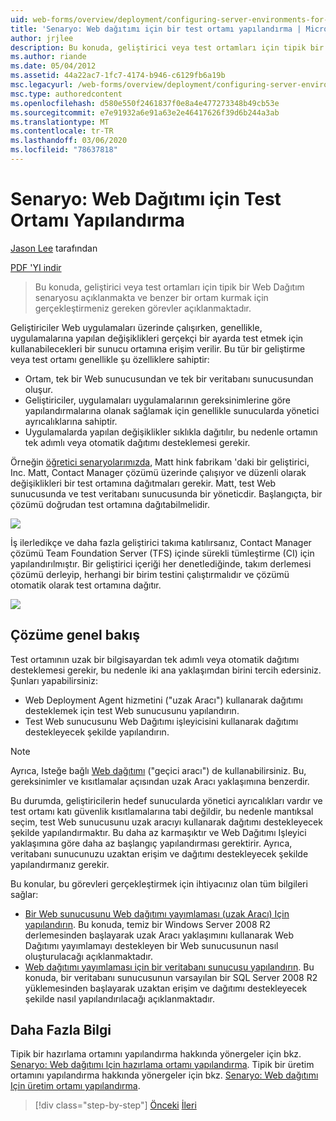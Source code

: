 ```yaml
---
uid: web-forms/overview/deployment/configuring-server-environments-for-web-deployment/scenario-configuring-a-test-environment-for-web-deployment
title: 'Senaryo: Web dağıtımı için bir test ortamı yapılandırma | Microsoft Docs'
author: jrjlee
description: Bu konuda, geliştirici veya test ortamları için tipik bir Web Dağıtım senaryosu açıklanmakta ve bir sı kurmak için gerçekleştirmeniz gereken görevler açıklanmaktadır...
ms.author: riande
ms.date: 05/04/2012
ms.assetid: 44a22ac7-1fc7-4174-b946-c6129fb6a19b
msc.legacyurl: /web-forms/overview/deployment/configuring-server-environments-for-web-deployment/scenario-configuring-a-test-environment-for-web-deployment
msc.type: authoredcontent
ms.openlocfilehash: d580e550f2461837f0e8a4e477273348b49cb53e
ms.sourcegitcommit: e7e91932a6e91a63e2e46417626f39d6b244a3ab
ms.translationtype: MT
ms.contentlocale: tr-TR
ms.lasthandoff: 03/06/2020
ms.locfileid: "78637818"
---
```

# <a name="scenario-configuring-a-test-environment-for-web-deployment"></a>Senaryo: Web Dağıtımı için Test Ortamı Yapılandırma

[Jason Lee](https://github.com/jrjlee) tarafından

[PDF 'YI indir](https://msdnshared.blob.core.windows.net/media/MSDNBlogsFS/prod.evol.blogs.msdn.com/CommunityServer.Blogs.Components.WeblogFiles/00/00/00/63/56/8130.DeployingWebAppsInEnterpriseScenarios.pdf)

> Bu konuda, geliştirici veya test ortamları için tipik bir Web Dağıtım senaryosu açıklanmakta ve benzer bir ortam kurmak için gerçekleştirmeniz gereken görevler açıklanmaktadır.

Geliştiriciler Web uygulamaları üzerinde çalışırken, genellikle, uygulamalarına yapılan değişiklikleri gerçekçi bir ayarda test etmek için kullanabilecekleri bir sunucu ortamına erişim verilir. Bu tür bir geliştirme veya test ortamı genellikle şu özelliklere sahiptir:

- Ortam, tek bir Web sunucusundan ve tek bir veritabanı sunucusundan oluşur.
- Geliştiriciler, uygulamaları uygulamalarının gereksinimlerine göre yapılandırmalarına olanak sağlamak için genellikle sunucularda yönetici ayrıcalıklarına sahiptir.
- Uygulamalarda yapılan değişiklikler sıklıkla dağıtılır, bu nedenle ortamın tek adımlı veya otomatik dağıtımı desteklemesi gerekir.

Örneğin [öğretici senaryolarımızda](../deploying-web-applications-in-enterprise-scenarios/enterprise-web-deployment-scenario-overview.md), Matt hink fabrikam 'daki bir geliştirici, Inc. Matt, Contact Manager çözümü üzerinde çalışıyor ve düzenli olarak değişiklikleri bir test ortamına dağıtmaları gerekir. Matt, test Web sunucusunda ve test veritabanı sunucusunda bir yöneticdir. Başlangıçta, bir çözümü doğrudan test ortamına dağıtabilmelidir.

![](scenario-configuring-a-test-environment-for-web-deployment/_static/image1.png)

İş ilerledikçe ve daha fazla geliştirici takıma katılırsanız, Contact Manager çözümü Team Foundation Server (TFS) içinde sürekli tümleştirme (CI) için yapılandırılmıştır. Bir geliştirici içeriği her denetlediğinde, takım derlemesi çözümü derleyip, herhangi bir birim testini çalıştırmalıdır ve çözümü otomatik olarak test ortamına dağıtır.

![](scenario-configuring-a-test-environment-for-web-deployment/_static/image2.png)

## <a name="solution-overview"></a>Çözüme genel bakış

Test ortamının uzak bir bilgisayardan tek adımlı veya otomatik dağıtımı desteklemesi gerekir, bu nedenle iki ana yaklaşımdan birini tercih edersiniz. Şunları yapabilirsiniz:

- Web Deployment Agent hizmetini ("uzak Aracı") kullanarak dağıtımı desteklemek için test Web sunucusunu yapılandırın.
- Test Web sunucusunu Web Dağıtımı işleyicisini kullanarak dağıtımı destekleyecek şekilde yapılandırın.

> [!NOTE]
> Ayrıca, Isteğe bağlı [Web dağıtımı](https://technet.microsoft.com/library/ee517345(WS.10).aspx) ("geçici aracı") de kullanabilirsiniz. Bu, gereksinimler ve kısıtlamalar açısından uzak Aracı yaklaşımına benzerdir.

Bu durumda, geliştiricilerin hedef sunucularda yönetici ayrıcalıkları vardır ve test ortamı katı güvenlik kısıtlamalarına tabi değildir, bu nedenle mantıksal seçim, test Web sunucusunu uzak aracıyı kullanarak dağıtımı destekleyecek şekilde yapılandırmaktır. Bu daha az karmaşıktır ve Web Dağıtımı Işleyici yaklaşımına göre daha az başlangıç yapılandırması gerektirir. Ayrıca, veritabanı sunucunuzu uzaktan erişim ve dağıtımı destekleyecek şekilde yapılandırmanız gerekir.

Bu konular, bu görevleri gerçekleştirmek için ihtiyacınız olan tüm bilgileri sağlar:

- [Bir Web sunucusunu Web dağıtımı yayımlaması (uzak Aracı) Için yapılandırın](configuring-a-web-server-for-web-deploy-publishing-remote-agent.md). Bu konuda, temiz bir Windows Server 2008 R2 derlemesinden başlayarak uzak Aracı yaklaşımını kullanarak Web Dağıtımı yayımlamayı destekleyen bir Web sunucusunun nasıl oluşturulacağı açıklanmaktadır.
- [Web dağıtımı yayımlaması için bir veritabanı sunucusu yapılandırın](configuring-a-database-server-for-web-deploy-publishing.md). Bu konuda, bir veritabanı sunucusunun varsayılan bir SQL Server 2008 R2 yüklemesinden başlayarak uzaktan erişim ve dağıtımı destekleyecek şekilde nasıl yapılandırılacağı açıklanmaktadır.

## <a name="further-reading"></a>Daha Fazla Bilgi

Tipik bir hazırlama ortamını yapılandırma hakkında yönergeler için bkz. [Senaryo: Web dağıtımı Için hazırlama ortamı yapılandırma](scenario-configuring-a-staging-environment-for-web-deployment.md). Tipik bir üretim ortamını yapılandırma hakkında yönergeler için bkz. [Senaryo: Web dağıtımı Için üretim ortamı yapılandırma](scenario-configuring-a-production-environment-for-web-deployment.md).

> [!div class="step-by-step"]
> [Önceki](choosing-the-right-approach-to-web-deployment.md)
> [İleri](scenario-configuring-a-staging-environment-for-web-deployment.md)
